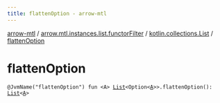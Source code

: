 ```yaml
---
title: flattenOption - arrow-mtl
---
```


[arrow-mtl](../../index.html) / [arrow.mtl.instances.list.functorFilter](../index.html) / [kotlin.collections.List](index.html) / [flattenOption](./flatten-option.html)

# flattenOption

`@JvmName("flattenOption") fun <A> `[`List`](https://kotlinlang.org/api/latest/jvm/stdlib/kotlin.collections/-list/index.html)`<Option<`[`A`](flatten-option.html#A)`>>.flattenOption(): `[`List`](https://kotlinlang.org/api/latest/jvm/stdlib/kotlin.collections/-list/index.html)`<`[`A`](flatten-option.html#A)`>`